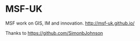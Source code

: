 MSF-UK
=============
MSF work on GIS, IM and innovation. 
http://msf-uk.github.io/

Thanks to https://github.com/SimonbJohnson
